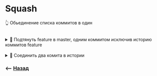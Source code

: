 # Squash
👆 Обьединение списка коммитов в один  



<br>

<details>
<summary> 🔹 Подтянуть feature в master, одним коммитом исключив историю коммитов feature</summary>

![illustration](https://raw.githubusercontent.com/webster6667/documentation/master/documentation-data/illustrations/dd-up.svg)

```shell
git merge --squash feature # Перетянет все изменения из feature векти в stage area
git add .
git commit -m"squash message"
```

![illustration](https://raw.githubusercontent.com/webster6667/documentation/master/documentation-data/illustrations/dd-down.svg)

</details>

<br>

<details>
<summary> 🔹 Соединить два комита в истории</summary>

![illustration](https://raw.githubusercontent.com/webster6667/documentation/master/documentation-data/illustrations/dd-up.svg)

```shell
git rebase -i HEAD~n # или ветка вместо HEAD

pick 45a4a19 comit 1
pick 4c7aa3c comit 2 
fixup a5b84c3 comit 3
squash d996513 comit 4
```

👆 Соединить комиты `2, 3, 4` в один  
  
&emsp;&emsp; 🎯 `fixup` тоже самое что и `squash`, только исключит коментарии коммита из редактора сообщения  


![illustration](https://raw.githubusercontent.com/webster6667/documentation/master/documentation-data/illustrations/dd-down.svg)

</details>

### ⟵ **<a href="../../readme.md">Назад</a>**
